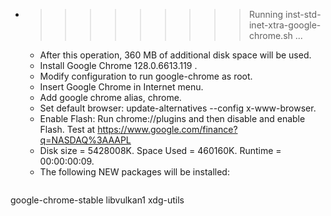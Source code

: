 * >>>>>>>>> Running inst-std-inet-xtra-google-chrome.sh ...
  * After this operation, 360 MB of additional disk space will be used.
  * Install Google Chrome 128.0.6613.119 .
  * Modify configuration to run google-chrome as root.
  * Insert Google Chrome in Internet menu.
  * Add google chrome alias, chrome.
  * Set default browser: update-alternatives --config x-www-browser.
  * Enable Flash: Run chrome://plugins and then disable and enable Flash. Test at https://www.google.com/finance?q=NASDAQ%3AAAPL
  * Disk size = 5428008K. Space Used = 460160K. Runtime = 00:00:00:09.
  * The following NEW packages will be installed:
  ```bash
google-chrome-stable libvulkan1 xdg-utils
  ```
